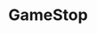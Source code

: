 ---
title: GameStop
crosslinks:
- NintendoSwitch
- TalesFromRetail
- gamecollecting
- IAmA
- livven
- gaming
- CompTIA
- PS4
- highqualitygifs
- iphone
- splatoon
- Android
- me_irl
- PS4Deals
- gamingsuggestions
- DestinyTheGame
- churning
- autotldr
- Target
- KingdomHearts
---